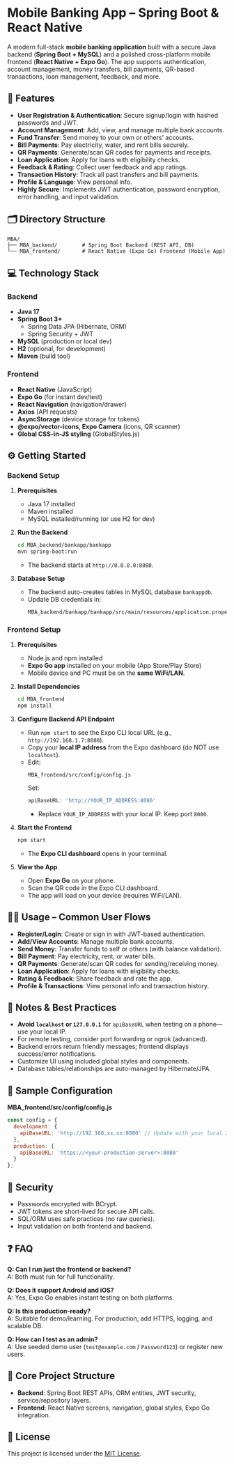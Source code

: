 # Mobile Banking App – Spring Boot & React Native

A modern full-stack **mobile banking application** built with a secure Java backend (**Spring Boot + MySQL**) and a polished cross-platform mobile frontend (**React Native + Expo Go**). The app supports authentication, account management, money transfers, bill payments, QR-based transactions, loan management, feedback, and more.

## 🚀 Features

- **User Registration & Authentication**: Secure signup/login with hashed passwords and JWT.
- **Account Management**: Add, view, and manage multiple bank accounts.
- **Fund Transfer**: Send money to your own or others’ accounts.
- **Bill Payments**: Pay electricity, water, and rent bills securely.
- **QR Payments**: Generate/scan QR codes for payments and receipts.
- **Loan Application**: Apply for loans with eligibility checks.
- **Feedback & Rating**: Collect user feedback and app ratings.
- **Transaction History**: Track all past transfers and bill payments.
- **Profile & Language**: View personal info.
- **Highly Secure**: Implements JWT authentication, password encryption, error handling, and input validation.

## 🗂️ Directory Structure

```
MBA/
├── MBA_backend/        # Spring Boot Backend (REST API, DB)
└── MBA_frontend/       # React Native (Expo Go) Frontend (Mobile App)
```

## 💻 Technology Stack

### Backend
- **Java 17**
- **Spring Boot 3+**
  - Spring Data JPA (Hibernate, ORM)
  - Spring Security + JWT
- **MySQL** (production or local dev)
- **H2** (optional, for development)
- **Maven** (build tool)

### Frontend
- **React Native** (JavaScript)
- **Expo Go** (for instant dev/test)
- **React Navigation** (navigation/drawer)
- **Axios** (API requests)
- **AsyncStorage** (device storage for tokens)
- **@expo/vector-icons, Expo Camera** (icons, QR scanner)
- **Global CSS-in-JS styling** (GlobalStyles.js)

## ⚙️ Getting Started

### Backend Setup

1. **Prerequisites**
   - Java 17 installed
   - Maven installed
   - MySQL installed/running (or use H2 for dev)

2. **Run the Backend**
   ```bash
   cd MBA_backend/bankapp/bankapp
   mvn spring-boot:run
   ```
   - The backend starts at `http://0.0.0.0:8080`.

3. **Database Setup**
   - The backend auto-creates tables in MySQL database `bankappdb`.
   - Update DB credentials in:
     ```
     MBA_backend/bankapp/bankapp/src/main/resources/application.properties
     ```

### Frontend Setup

1. **Prerequisites**
   - Node.js and npm installed
   - **Expo Go app** installed on your mobile (App Store/Play Store)
   - Mobile device and PC must be on the **same WiFi/LAN**.

2. **Install Dependencies**
   ```bash
   cd MBA_frontend
   npm install
   ```

3. **Configure Backend API Endpoint**
   - Run `npm start` to see the Expo CLI local URL (e.g., `http://192.168.1.7:8080`).
   - Copy your **local IP address** from the Expo dashboard (do NOT use `localhost`).
   - Edit:
     ```
     MBA_frontend/src/config/config.js
     ```
     Set:
     ```javascript
     apiBaseURL: 'http://YOUR_IP_ADDRESS:8080'
     ```
     - Replace `YOUR_IP_ADDRESS` with your local IP. Keep port `8080`.

4. **Start the Frontend**
   ```bash
   npm start
   ```
   - The **Expo CLI dashboard** opens in your terminal.

5. **View the App**
   - Open **Expo Go** on your phone.
   - Scan the QR code in the Expo CLI dashboard.
   - The app will load on your device (requires WiFi/LAN).

## 🧑‍💻 Usage – Common User Flows

- **Register/Login**: Create or sign in with JWT-based authentication.
- **Add/View Accounts**: Manage multiple bank accounts.
- **Send Money**: Transfer funds to self or others (with balance validation).
- **Bill Payment**: Pay electricity, rent, or water bills.
- **QR Payments**: Generate/scan QR codes for sending/receiving money.
- **Loan Application**: Apply for loans with eligibility checks.
- **Rating & Feedback**: Share feedback and rate the app.
- **Profile & Transactions**: View personal info and transaction history.

## 📝 Notes & Best Practices

- **Avoid `localhost` or `127.0.0.1`** for `apiBaseURL` when testing on a phone—use your local IP.
- For remote testing, consider port forwarding or ngrok (advanced).
- Backend errors return friendly messages; frontend displays success/error notifications.
- Customize UI using included global styles and components.
- Database tables/relationships are auto-managed by Hibernate/JPA.

## 📜 Sample Configuration

**MBA_frontend/src/config/config.js**
```javascript
const config = {
  development: {
    apiBaseURL: 'http://192.168.xx.xx:8080' // Update with your local IP
  },
  production: {
    apiBaseURL: 'https://<your-production-server>:8080'
  }
};
```

## 🔑 Security

- Passwords encrypted with BCrypt.
- JWT tokens are short-lived for secure API calls.
- SQL/ORM uses safe practices (no raw queries).
- Input validation on both frontend and backend.

## ❓ FAQ

**Q: Can I run just the frontend or backend?**  
A: Both must run for full functionality.

**Q: Does it support Android and iOS?**  
A: Yes, Expo Go enables instant testing on both platforms.

**Q: Is this production-ready?**  
A: Suitable for demo/learning. For production, add HTTPS, logging, and scalable DB.

**Q: How can I test as an admin?**  
A: Use seeded demo user (`test@example.com` / `Password123`) or register new users.

## 👥 Core Project Structure

- **Backend**: Spring Boot REST APIs, ORM entities, JWT security, service/repository layers.
- **Frontend**: React Native screens, navigation, global styles, Expo Go integration.

## 🧾 License

This project is licensed under the [MIT License](LICENSE).
